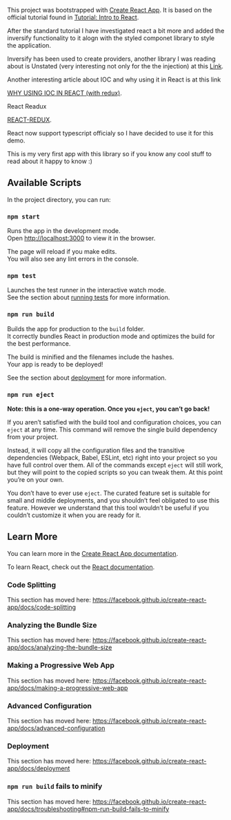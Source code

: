 This project was bootstrapped with [Create React App](https://github.com/facebook/create-react-app).
It is based on the official tutorial found in  [Tutorial: Intro to React](https://reactjs.org/tutorial/tutorial.html).

After the standard tutorial I have investigated react a bit more and added the inversify functionality to it alogn with the styled componet library to style the application.

Inversify has been used to create providers, another library I was reading about is Unstated (very interesting not only for the the injection) at this [Link](https://hmh.engineering/the-unstated-react-service-pattern-786ea6168d1d).

Another interesting article about IOC and why using it in React is at this link

[WHY USING IOC IN REACT (with redux)](https://medium.com/@magnusjt/inversion-of-control-and-di-in-reactjs-and-redux-35161fcef847).

React Readux 

[REACT-REDUX](https://medium.com/@tkssharma/understanding-redux-react-in-easiest-way-part-1-81f3209fc0e5).


React now support typescript officialy so I have decided to use it for this demo.

This is my very first app with this library so if you know any cool stuff to read about it happy to know :)

## Available Scripts

In the project directory, you can run:

### `npm start`

Runs the app in the development mode.<br>
Open [http://localhost:3000](http://localhost:3000) to view it in the browser.

The page will reload if you make edits.<br>
You will also see any lint errors in the console.

### `npm test`

Launches the test runner in the interactive watch mode.<br>
See the section about [running tests](https://facebook.github.io/create-react-app/docs/running-tests) for more information.

### `npm run build`

Builds the app for production to the `build` folder.<br>
It correctly bundles React in production mode and optimizes the build for the best performance.

The build is minified and the filenames include the hashes.<br>
Your app is ready to be deployed!

See the section about [deployment](https://facebook.github.io/create-react-app/docs/deployment) for more information.

### `npm run eject`

**Note: this is a one-way operation. Once you `eject`, you can’t go back!**

If you aren’t satisfied with the build tool and configuration choices, you can `eject` at any time. This command will remove the single build dependency from your project.

Instead, it will copy all the configuration files and the transitive dependencies (Webpack, Babel, ESLint, etc) right into your project so you have full control over them. All of the commands except `eject` will still work, but they will point to the copied scripts so you can tweak them. At this point you’re on your own.

You don’t have to ever use `eject`. The curated feature set is suitable for small and middle deployments, and you shouldn’t feel obligated to use this feature. However we understand that this tool wouldn’t be useful if you couldn’t customize it when you are ready for it.

## Learn More

You can learn more in the [Create React App documentation](https://facebook.github.io/create-react-app/docs/getting-started).

To learn React, check out the [React documentation](https://reactjs.org/).

### Code Splitting

This section has moved here: https://facebook.github.io/create-react-app/docs/code-splitting

### Analyzing the Bundle Size

This section has moved here: https://facebook.github.io/create-react-app/docs/analyzing-the-bundle-size

### Making a Progressive Web App

This section has moved here: https://facebook.github.io/create-react-app/docs/making-a-progressive-web-app

### Advanced Configuration

This section has moved here: https://facebook.github.io/create-react-app/docs/advanced-configuration

### Deployment

This section has moved here: https://facebook.github.io/create-react-app/docs/deployment

### `npm run build` fails to minify

This section has moved here: https://facebook.github.io/create-react-app/docs/troubleshooting#npm-run-build-fails-to-minify

